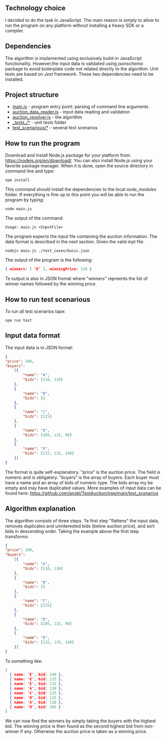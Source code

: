 ## Technology choice 
I decided to do the task in JavaScript. The main reason is simply to allow to run the program on any platform without installing a heavy SDK or a compiler.

## Dependencies
The algorithm is implemented using exclusively build-in JavaScript functionality. 
However,the input data is validated using *jsonschema* package to avoid boilerplate code not related directly to the algorithm. 
Unit tests are based on *Jest* framework. These two dependencies need to be installed.

## Project structure

* [main.js](https://github.com/anokl/TestAuction/blob/main/main.js) - program entry point: parsing of command line arguments
* [auction_data_reader.js](https://github.com/anokl/TestAuction/blob/main/auction_data_reader.js) - input data reading and validation
* [auction_resolver.js](https://github.com/anokl/TestAuction/blob/main/auction_resolver.js) - the algorithm
* [\__tests__/*](https://github.com/anokl/TestAuction/tree/main/__tests__) - unit tests folder
* [test_scenarious/\*](https://github.com/anokl/TestAuction/tree/main/test_scenarios) - several test scenarios 

## How to run the program

Download and install Node.js package for your platform from: https://nodejs.org/en/download/. You can also install Node.js using your favorite package manager. When it is done, open the source directory in command line and type: 

```shell 
npm install
```

This command should install the dependencies to the local *node_modules* folder.
If everything is fine up to this point you will be able to run the program by typing:

```shell 
node main.js
```

The output of the command:

```shell 
Usage: main.js <InputFile>
```

The program expects the input file containing the auction information. The data format is described in the next section. Given the valid inpt file:

```shell
nodejs main.js ./test_cases/basic.json
```
The output of the program is the following:

```json
{ winners: [ 'E' ], winningPrice: 130 }
```

Te output is also in JSON fromat where "winners" repreents the list of winner names followed by the winning price. 


## How to run test scenarious

To run all test scenarios tape: 

```shell
npm run test
```

## Input data format
The input data is in JSON format:

```json
{
"price": 100,
"buyers": 
	[{ 
		"name": "A",
		"bids": [110, 130]
	},
	{
		"name": "B",
		"bids": []
	},
	{
		"name": "C",
		"bids": [125]
	},
	{
		"name": "D",
	 	"bids": [105, 115, 90]
	},
	{
		"name": "E",
		"bids": [132, 135, 140]
	}]
}
```
The format is quite self-explanatory. "price" is the auction price. The field is numeric and is obligatory.
"buyers" is the array of buyers. Each buyer must have a name and an array of bids of numeric type. The bids array my be empty and may have duplicated values.
More examples of input data can be found here: https://github.com/anokl/TestAuction/tree/main/test_scenarios

## Algorithm explanation
The algorithm consists of three steps. Te first step "flattens" the input data, removes duplicates and uninterested bids (below auction price), and sort bids in descending order. Taking the example above the first step transforms:

```json
{
"price": 100,
"buyers": 
	[{ 
		"name": "A",
		"bids": [110, 130]
	},
	{
		"name": "B",
		"bids": []
	},
	{
		"name": "C",
		"bids": [125]
	},
	{
		"name": "D",
	 	"bids": [105, 115, 90]
	},
	{
		"name": "E",
		"bids": [132, 135, 140]
	}]
}
```

To something like:

```Json
[
  { name: 'E', bid: 140 },
  { name: 'E', bid: 135 },
  { name: 'E', bid: 132 },
  { name: 'A', bid: 130 },
  { name: 'C', bid: 125 },
  { name: 'D', bid: 115 },
  { name: 'A', bid: 110 },
  { name: 'D', bid: 105 }
]
```

We can now find the winners by simply taking the buyers with the highest bid. 
The winning price is then found as the second highest bid from non-winner if any. Otherwise the auction price is taken as a winning price. 






